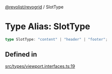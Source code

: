 [@revolist/revogrid](README.md) / SlotType

# Type Alias: SlotType

```ts
type SlotType: "content" | "header" | "footer";
```

## Defined in

[src/types/viewport.interfaces.ts:19](https://github.com/revolist/revogrid/blob/babcd934a05d11632dc60c6964673e41a780bbb7/src/types/viewport.interfaces.ts#L19)
